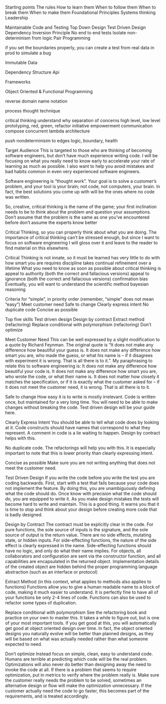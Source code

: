 Starting points
The rules
How to learn them
When to follow them
When to break them
When to make them
Foundational Principles 
Systems thinking
Leadership

Maintainable Code and Testing
Top Down Design
Test Driven Design
Dependency Inversion Principle
No end to end tests
Isolate non-determinism from logic
Pair Programming


if you set the boundaries properly, you can create a test from real data in prod to simulate a bug

Immutable Data

Dependency Structure
Api

Frameworks

Object Oriented & Functional Programming

reverse domain name notation


process
thought
technique


critical thinking
	understand why
separation of concerns
	high level, low level
	prototyping, red, green, refactor
initiative
empowerment
communication
compose concurrent
lambda architecture

push nondeterminisim to edges
logic, boundary, health





Target Audience
This is targeted to those who are thinking of becoming software engineers, but don’t have much experience writing code.  I will be focusing on what you really need to know early to accelerate your rate of learning as much as possible.  I also want to help you avoid mistakes and bad habits common in even very experienced software engineers.

Software engineering is “thought work”.  Your goal is to solve a customer’s problem, and your tool is your brain;  not code, not computers, your brain.  In fact, the best solutions you come up with will be the ones where no code was written.  

So, creative, critical thinking is the name of the game; your first inclination needs to be to think about the problem and question your assumptions.
Don’t assume that the problem is the same as one you’ve encountered before
don’t assume the experts know better

Critical Thinking, so you can properly think about what you are doing.
The importance of critical thinking can’t be stressed enough, but since I want to focus on software engineering I will gloss over it and leave to the reader to find material on this elsewhere.  

Critical Thinking
is not innate, so it must be learned
has very little to do with how smart you are
requires discipline
takes continual refinement over a lifetime
What you need to know as soon as possible about critical thinking is
appeal to authority (both the correct and fallacious versions)
appeal to ignorance (both the correct and fallacious versions)
confirmation bias
Eventually, you will want to understand
the scientific method
bayesian reasoning

Criteria for “simple”, in priority order (remember, “simple” does not mean “easy”)
Meet customer need
Safe to change
Clearly express intent
No duplicate code
Concise as possible

Top five skills
Test driven design
Design by contract
Extract method (refactoring)
Replace conditional with polymorphism (refactoring)
Don’t optimize

Meet Customer Need
This can be well expressed by a slight modification to a quote by Richard Feynman.  The original quote is “It does not make any difference how beautiful your guess is. It does not make any difference how smart you are, who made the guess, or what his name is – if it disagrees with experiment it is wrong. That is all there is to it.”.  My paraphrasing to relate this to software engineering is:
It does not make any difference how beautiful your code is. It does not make any difference how smart you are, who wrote the code, or what their name is.  It does not matter how closely it matches the specification, or if it is exactly what the customer asked for – if it does not meet the customer need, it is wrong. That is all there is to it.

Safe to change
How easy it is to write is mostly irrelevant.  Code is written once, but maintained for a very long time.  You will need to be able to make changes without breaking the code.  Test driven design will be your guide here.

Clearly Express Intent
You should be able to tell what code does by looking at it.  Code constructs should have names that correspond to what they represent.  A comment in code is a lie waiting to happen.  Design by contract helps with this.

No duplicate code.
The refactorings will help you with this.  It is especially important to note that this is lower priority than clearly expressing intent.

Concise as possible
Make sure you are not writing anything that does not meet the customer need.

Test Driven Design
If you write the code before you write the test you are coding backwards.  First, start with a test that fails because your code does not implement the feature.  By doing this, you are unambiguously defining what the code should do.  Once know with precision what the code should do, you are equipped to write it.  As you make design mistakes the tests will become hard to write and maintain.  This is a good thing.  It warns you that it is time to stop and think about your design before creating more code that is badly designed.

Design by Contract
The contract must be explicitly clear in the code.  For pure functions, the sole source of inputs is the signature, and the sole source of output is the return value.  There are no side effects, mutating state, or hidden inputs.  For side-effecting functions, the nature of the side effect is clearly expressed in the name.  Side-effecting functions should have no logic, and only do what their name implies.  For objects, all collaborators and configuration are sent via the constructor function, and all capabilities are encapsulated in the returned object.  Implementation details of the created object are hidden behind the proper programming language abstraction (such as an interface or protocol)

Extract Method (in this context, what applies to methods also applies to functions)
Functions allow you to give a human readable name to a block of code, making it much easier to understand.  It is perfectly fine to have all of your functions be only 2-4 lines of code.  Functions can also be used to refactor some types of duplication.

Replace conditional with polymorphism
See the refactoring book and practice on your own to master this.  It takes a while to figure out, but is one of your most important tools.  If you get good at this, you will automatically get good at object oriented design over time.  In fact, the object oriented designs you naturally evolve will be better than planned designs, as they will be based on what was actually needed rather than what someone expected to need.

Don’t optimize
Instead focus on simple, clean, easy to understand code.  Humans are terrible at predicting which code will be the real problem.  Optimizations will also never do better than designing away the need to invoke the code at all.  If there is a problem that seems to require optimization, put in metrics to verify where the problem really is.  Make sure the customer really needs the problem to be solved, sometimes an alternative design or flow will make the optimization unnecessary.  If the customer actually need the code to go faster, this becomes part of the requirements, and is treated accordingly.

